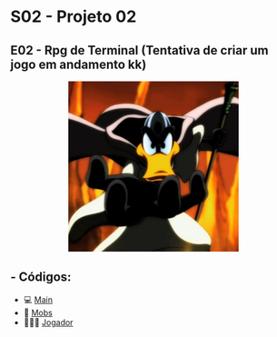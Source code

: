 # S02 - Projeto 02
## E02 - Rpg de Terminal (Tentativa de criar um jogo em andamento kk)

<center>
    <img src="OMagoEImplacavel.jpg" width="300" align=”middle”>
</center>

## - Códigos: 
- 💻 [Main](Principal.java)
- 🐲 [Mobs](Mobs/Mob.java)
- 🧙🏻‍♂️ [Jogador](Jogadores/Jogador.java)